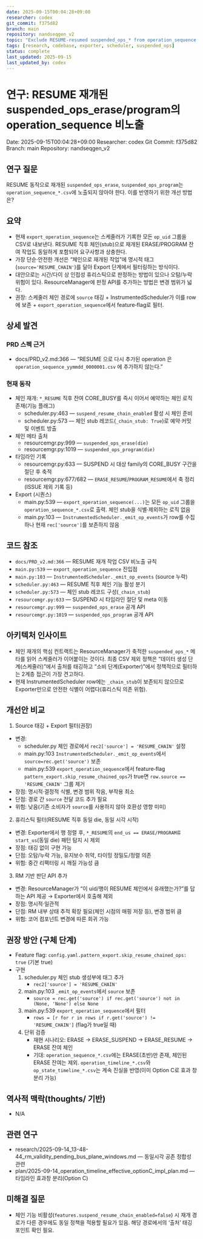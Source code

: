 ```yaml
---
date: 2025-09-15T00:04:28+09:00
researcher: codex
git_commit: f375d82
branch: main
repository: nandseqgen_v2
topic: "Exclude RESUME-resumed suspended_ops_* from operation_sequence CSV"
tags: [research, codebase, exporter, scheduler, suspended_ops]
status: complete
last_updated: 2025-09-15
last_updated_by: codex
---
```


# 연구: RESUME 재개된 suspended_ops_erase/program의 operation_sequence 비노출

Date: 2025-09-15T00:04:28+09:00
Researcher: codex
Git Commit: f375d82
Branch: main
Repository: nandseqgen_v2

## 연구 질문
RESUME 동작으로 재개된 `suspended_ops_erase`, `suspended_ops_program`는 `operation_sequence_*.csv`에 노출되지 않아야 한다. 이를 반영하기 위한 개선 방법은?

## 요약
- 현재 `export_operation_sequence`는 스케줄러가 기록한 모든 `op_uid` 그룹을 CSV로 내보낸다. RESUME 직후 체인(stub)으로 재개된 ERASE/PROGRAM 잔여 작업도 동일하게 포함되어 요구사항과 상충한다.
- 가장 단순·안전한 개선은 “체인으로 재개된 작업”에 명시적 태그(`source='RESUME_CHAIN'`)를 달아 Export 단계에서 필터링하는 방식이다.
- 대안으로는 시간/다이 상 인접성 휴리스틱으로 판정하는 방법이 있으나 오탐/누락 위험이 있다. ResourceManager에 판정 API를 추가하는 방법은 변경 범위가 넓다.
- 권장: 스케줄러 체인 경로에 `source` 태깅 + InstrumentedScheduler가 이를 row에 보존 + `export_operation_sequence`에서 feature‑flag로 필터.

## 상세 발견

### PRD 스펙 근거
- docs/PRD_v2.md:366 — “RESUME 으로 다시 추가된 operation 은 `operation_sequence_yymmdd_0000001.csv` 에 추가하지 않는다.”

### 현재 동작
- 체인 재개: `*_RESUME` 직후 잔여 CORE_BUSY를 즉시 이어서 예약하는 체인 로직 존재(기능 플래그)
  - scheduler.py:463 — `suspend_resume_chain_enabled` 활성 시 체인 준비
  - scheduler.py:573 — 체인 stub 레코드(`_chain_stub: True`)로 예약·커밋 및 이벤트 방출
- 체인 메타 출처
  - resourcemgr.py:999 — `suspended_ops_erase(die)`
  - resourcemgr.py:1019 — `suspended_ops_program(die)`
- 타임라인 기록
  - resourcemgr.py:633 — SUSPEND 시 대상 family의 CORE_BUSY 구간을 절단 후 축적
  - resourcemgr.py:677/682 — `ERASE_RESUME`/`PROGRAM_RESUME`에서 축 정리(ISSUE 제외 기록 등)
- Export (시퀀스)
  - main.py:539 — `export_operation_sequence(...)`는 모든 `op_uid` 그룹을 `operation_sequence_*.csv`로 출력. 체인 stub을 식별·제외하는 로직 없음
  - main.py:103 — `InstrumentedScheduler._emit_op_events`가 row를 수집하나 현재 `rec['source']`를 보존하지 않음

## 코드 참조
- `docs/PRD_v2.md:366` — RESUME 재개 작업 CSV 비노출 규칙
- `main.py:539` — `export_operation_sequence` 진입점
- `main.py:103` — `InstrumentedScheduler._emit_op_events` (source 누락)
- `scheduler.py:463` — RESUME 직후 체인 기능 활성 분기
- `scheduler.py:573` — 체인 stub 레코드 구성(`_chain_stub`)
- `resourcemgr.py:633` — SUSPEND 시 타임라인 절단 및 meta 이동
- `resourcemgr.py:999` — `suspended_ops_erase` 공개 API
- `resourcemgr.py:1019` — `suspended_ops_program` 공개 API

## 아키텍처 인사이트
- 체인 재개의 핵심 컨트랙트는 ResourceManager가 축적한 `suspended_ops_*` 메타를 읽어 스케줄러가 이어붙이는 것이다. 최종 CSV 제외 정책은 “데이터 생성 단계(스케줄러)”에서 출처를 태깅하고 “소비 단계(Exporter)”에서 정책적으로 필터하는 2계층 접근이 가장 견고하다.
- 현재 InstrumentedScheduler row에는 `_chain_stub`이 보존되지 않으므로 Exporter만으로 안전한 식별이 어렵다(휴리스틱 의존 위험).

## 개선안 비교

1) Source 태깅 + Export 필터(권장)
  - 변경: 
    - scheduler.py 체인 경로에서 `rec2['source'] = 'RESUME_CHAIN'` 설정
    - main.py:103 `InstrumentedScheduler._emit_op_events`에서 `source=rec.get('source')` 보존
    - main.py:539 `export_operation_sequence`에서 feature‑flag `pattern_export.skip_resume_chained_ops`가 true면 `row.source == 'RESUME_CHAIN'` 그룹 제거
  - 장점: 명시적·결정적 식별, 변경 범위 작음, 부작용 최소
  - 단점: 경로 간 `source` 전달 코드 추가 필요
  - 위험: 낮음(기존 소비자가 `source`를 사용하지 않아 호환성 영향 미미)

2) 휴리스틱 필터(RESUME 직후 동일 die, 동일 시각 시작)
  - 변경: Exporter에서 행 정렬 후, `*_RESUME`의 `end_us == ERASE/PROGRAM류 start_us`(동일 die) 패턴 탐지 시 제외
  - 장점: 태깅 없이 구현 가능
  - 단점: 오탐/누락 가능, 유지보수 취약, 타이밍 정밀도/정렬 의존
  - 위험: 중간 리팩터링 시 깨질 가능성 큼

3) RM 기반 판단 API 추가
  - 변경: ResourceManager가 “이 uid/행이 RESUME 체인에서 유래했는가?”를 답하는 API 제공 → Exporter에서 호출해 제외
  - 장점: 명시적·일관적
  - 단점: RM 내부 상태 추적 확장 필요(체인 시점의 매핑 저장 등), 변경 범위 큼
  - 위험: 코어 컴포넌트 변경에 따른 회귀 가능

## 권장 방안 (구체 단계)
- Feature flag: `config.yaml.pattern_export.skip_resume_chained_ops: true` (기본 true)
- 구현
  1) scheduler.py 체인 stub 생성부에 태그 추가
     - `rec2['source'] = 'RESUME_CHAIN'`
  2) main.py:103 `_emit_op_events`에서 `source` 보존
     - `source = rec.get('source') if rec.get('source') not in (None, 'None') else None`
  3) main.py:539 `export_operation_sequence`에서 필터
     - `rows = [r for r in rows if r.get('source') != 'RESUME_CHAIN']` (flag가 true일 때)
  4) 단위 검증
     - 재현 시나리오: ERASE → ERASE_SUSPEND → ERASE_RESUME → ERASE 잔여 체인
     - 기대: `operation_sequence_*.csv`에는 ERASE(초반)만 존재, 체인된 ERASE 잔여는 제외. `operation_timeline_*.csv`와 `op_state_timeline_*.csv`는 계속 진실을 반영(이미 Option C로 효과 창 분리 가능)

## 역사적 맥락(thoughts/ 기반)
- N/A

## 관련 연구
- research/2025-09-14_13-48-44_rm_validity_pending_bus_plane_windows.md — 동일시각 공존 정합성 관련
- plan/2025-09-14_operation_timeline_effective_optionC_impl_plan.md — 타임라인 효과창 분리(Option C)

## 미해결 질문
- 체인 기능 비활성(`features.suspend_resume_chain_enabled=false`) 시 재개 경로가 다른 경우에도 동일 정책을 적용할 필요가 있음. 해당 경로에서의 ‘출처’ 태깅 포인트 확인 필요.
